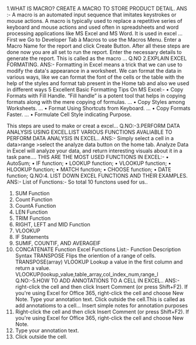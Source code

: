 1.WHAT IS MACRO? CREATE A MACRO TO STORE PRODUCT DETAIL.
ANS :- A macro is an automated input sequence that imitates keystrokes or mouse 
actions. A macro is typically used to replace a repetitive series of keyboard and mouse 
actions and used often in spreadsheets and word processing applications like MS Excel and 
MS Word. It is used in excel …
First we Go to Developer Tab à Macros to use the Macros Menu. Enter a Macro Name 
for the report and click Create Button. After all these steps are done now you are all set to 
run the report. Enter the necessary details to generate the report.
This is called as the macro …
Q.NO 2.EXPLAIN EXCEL FORMATING.
ANS:-
Formatting in Excel means a trick that we can use to modify the data's appearance in a 
worksheet. We can format the data in various ways, like we can format the font of the cells 
or the table with the help of the styles and format tab present in the Home tab and also we 
used in different ways
5 Excellent Basic Formatting Tips On MS Excel:-
• Copy Formats with Fill Handle. “Fill handle” is a potent tool that helps in 
copying formats along with the mere copying of formulas. ...
• Copy Styles among Worksheets. ...
• Format Using Shortcuts from Keyboard. ...
• Copy Formats Faster. ...
• Formulate Cell Style indicating Purpose.
 
 This steps are used to make or creat a excel…
Q.NO:-3.PERFORM DATA ANALYSIS USING EXCEL.LIST VARIOUS FUNCTIONS
AVALIABLE TO PERFORM DATA ANALYSIS IN EXCEL..
ANS:- Simply select a cell in a data>range >select the analyze data button on the home 
tab. Analyze Data in Excel will analyze your data, and return interesting visuals about it in a 
task pane….
THIS ARE THE MOST USED FUNCTIONS IN EXCEL:-
• AutoSum;
• IF function;
• LOOKUP function;
• VLOOKUP function;
• HLOOKUP function;
• MATCH function;
• CHOOSE function;
• DATE function;
Q.NO:4. LIST DOWN EXCEL FUNCTIONS AND THEIR EXAMPLES.
ANS:- List of Functions:-
So total 10 functons used for us..
1. SUM Function
2. Count Function
3. CountA Function
4. LEN Function
5. TRIM Function
6. RIGHT, LEFT and MID Function
7. VLOOKUP
8. IF Statements
9. SUMIF, COUNTIF, AND AVERAGEIF
10. CONCATENATE Function
Excel Functions List:-
Function Description Syntax
TRANSPOSE
Flips the 
oriention of a 
range of cells.
TRANSPOSE(array)
VLOOKUP
Lookup a value 
in the first 
column and 
return a value.
VLOOKUP(lookup_value,table_array,col_index_num,range_l
Q.NO:-5.HOW TO ADD ANNOTATIONS TO A CELL IN EXCEL..
ANS:-
right-click the cell and then click Insert Comment (or press Shift+F2). If you're using 
Excel for Office 365, right-click the cell and choose New Note. Type your annotation text. 
Click outside the cell.This is called as add annotatioms to a cell…
Insert simple notes for annotation purposes
1. Right-click the cell and then click Insert Comment (or press Shift+F2). If you're 
using Excel for Office 365, right-click the cell and choose New Note.
2. Type your annotation text.
3. Click outside the cell.
